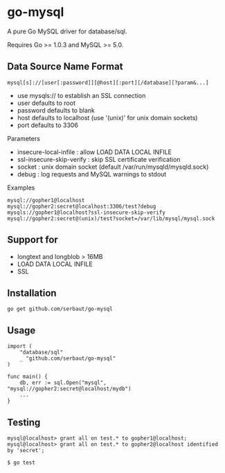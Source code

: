 # go-mysql

A pure Go MySQL driver for database/sql.

Requires Go >= 1.0.3 and MySQL >= 5.0.

## Data Source Name Format

    mysql[s]://[user[:password]][@host][:port][/database][?param&...]

* use mysqls:// to establish an SSL connection
* user defaults to root
* password defaults to blank
* host defaults to localhost (use '(unix)' for unix domain sockets)
* port defaults to 3306

Parameters

* insecure-local-infile : allow LOAD DATA LOCAL INFILE
* ssl-insecure-skip-verify : skip SSL certificate verification
* socket : unix domain socket (default /var/run/mysqld/mysqld.sock)
* debug : log requests and MySQL warnings to stdout

Examples

    mysql://gopher1@localhost
    mysql://gopher2:secret@localhost:3306/test?debug
    mysqls://gopher1@localhost?ssl-insecure-skip-verify
    mysql://gopher2:secret@(unix)/test?socket=/var/lib/mysql/mysql.sock

## Support for

* longtext and longblob > 16MB
* LOAD DATA LOCAL INFILE
* SSL

## Installation

    go get github.com/serbaut/go-mysql

## Usage

    import (
        "database/sql"
        _ "github.com/serbaut/go-mysql"
    )

    func main() {
        db, err := sql.Open("mysql", "mysql://gopher2:secret@localhost/mydb")
        ...
    }

## Testing

    mysql@localhost> grant all on test.* to gopher1@localhost;
    mysql@localhost> grant all on test.* to gopher2@localhost identified by 'secret';

    $ go test
